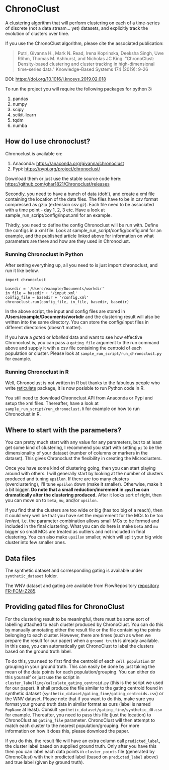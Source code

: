 # ChronoClust

A clustering algorithm that will perform clustering on each of a time-series of discrete (not a data stream... yet) datasets, and explicitly track the evolution of clusters over time.

If you use the ChronoClust algorithm, please cite the associated publication:

>Putri, Givanna H., Mark N. Read, Irena Koprinska, Deeksha Singh, Uwe Röhm, Thomas M. Ashhurst, and Nicholas JC King. "ChronoClust: Density-based clustering and cluster tracking in high-dimensional time-series data." Knowledge-Based Systems 174 (2019): 9-26

DOI: https://doi.org/10.1016/j.knosys.2019.02.018

To run the project you will require the following packages for python 3:
1. pandas
2. numpy
3. scipy
4. scikit-learn
5. tqdm
6. numba

## How do I use chronoclust?
Chronoclust is available on:
1. Anaconda: https://anaconda.org/givanna/chronoclust
2. Pypi: https://pypi.org/project/chronoclust/

Download them or just use the stable source code here: https://github.com/ghar1821/Chronoclust/releases

Secondly, you need to have a bunch of data (doh!), and create a xml file containing the location of the data files. The files have to be in csv format compressed as gzip (extension csv.gz).
Each file need to be associated with a time point - day 1, 2, 3 etc.
Have a look at sample_run_script/config/input.xml for an example.

Thirdly, you need to define the config Chronoclust will be run with. Define the configs in a xml file.
Look at sample_run_script/config/config.xml for an example, and the published article linked above for information on what parameters are there and how are they used in Chronoclust.

### Running Chronoclust in Python
After setting everything up, all you need to is just import chronoclust, and run it like below.
```
import chronoclust

basedir = '/Users/example/Documents/workdir'
in_file = basedir + '/input.xml'
config_file = basedir + '/config.xml'
chronoclust.run(config_file, in_file, basedir, basedir)
```
In the above script, the input and config files are stored in **/Users/example/Documents/workdir** and the clustering result will also be written into the same directory. You can store the config/input files in different directories (doesn't matter).

If you have a _gated_ or _labelled_ data and want to see how effective Chronoclust is, you can pass a ``gating_file`` argument to the run command above and supply it with a csv file containing the centroid of each population or cluster.
Please look at ``sample_run_script/run_chronoclust.py`` for example.

### Running Chronoclust in R
Well, Chronoclust is not written in R but thanks to the fabulous people who write [reticulate](https://rstudio.github.io/reticulate/) package, it is now posisble to run Python code in R.

You still need to download Chronoclust API from Anaconda or Pypi and setup the xml files.
Thereafter, have a look at ``sample_run_script/run_chronoclust.R`` for example on how to run Chronoclust in R.

## Where to start with the parameters?
You can pretty much start with any value for any parameters, but to at least get some kind of clustering, I recommend you start with setting ``pi`` to be the dimensionality of your dataset (number of columns or markers in the dataset).
This gives Chronoclust the flexibility in creating the Microclusters.

Once you have some kind of clustering going, then you can start playing around with others.
I will generally start by looking at the number of clusters produced and tuning ``epsilon``.
If there are too many clusters (overclustering), I'll tune ``epsilon`` down (make it smaller).
Otherwise, make it a bit bigger.
**Do note that a small reduction/increment in ``epsilon`` can dramatically alter the clustering produced.**
After it looks sort of right, then you can move on to ``beta``, ``mu``, and/or ``upsilon``.

If you find that the clusters are too wide or big (has too big of a reach), then it could very well be that you have set the requirement for the MCs to be too _lenient_, i.e. the parameter combination allows small MCs to be formed and included in the final clustering.
What you can do here is make ``beta`` and ``mu`` bigger so small MCs are treated as outliers and not included in final clustering.
You can also make ``upsilon`` smaller, which will split your big wide cluster into few smaller ones.

## Data files
The synthetic dataset and corresponding gating is available under ``synthetic_dataset`` folder.

The WNV dataset and gating are available from FlowRepository [repository FR-FCM-Z285](https://flowrepository.org/id/FR-FCM-Z285).

## Providing gated files for ChronoClust
For the clustering result to be meaningful, there must be some sort of labelling attached to each cluster produced by ChronoClust.
You can do this by manually annotating either the result file or the file containing the points belonging to each cluster.
However, there are times (such as when we prepare the result for our paper) when a ``ground truth`` is already available.
In this case, you can automatically get ChronoClust to label the clusters based on the ground truth label.

To do this, you need to first find the centroid of each ``cell population`` or grouping in your ground truth.
This can easily be done by just taking the mean of the data points for each population/grouping.
You can either do this yourself or just use the script in ``cluster_labelling/calculate_gating_centroid.py`` (this is the script we used for our paper).
It shall produce the file similar to the gating centroid found in synthetic dataset (``synthetic_dataset/gating_fine/gating_centroids.csv``) or the WNV dataset.
Please note that if you want to do this, make sure you format your ground truth data in similar format as ours (label is named ``PopName`` at least).
Consult ``synthetic_dataset/gating_fine/synthetic_d0.csv`` for example.
Thereafter, you need to pass this file (just the location) to ChronoClust as ``gating_file`` parameter.
ChronoClust will then attempt to match each cluster to the nearest population/grouping.
For more information on how it does this, please download the paper.

If you do this, the result file will have an extra column call ``predicted_label``, the cluster label based on supplied ground truth.
Only after you have this then you can label each data points in ``cluster_points`` file (generated by ChronoClust) with their predicted label (based on ``predicted_label`` above) and true label (given by ground truth).
